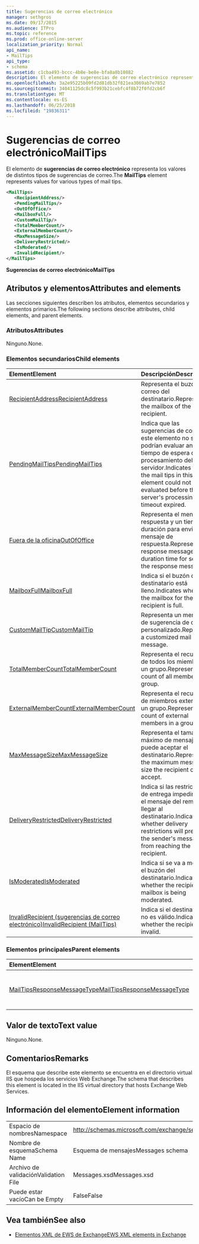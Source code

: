 ```yaml
---
title: Sugerencias de correo electrónico
manager: sethgros
ms.date: 09/17/2015
ms.audience: ITPro
ms.topic: reference
ms.prod: office-online-server
localization_priority: Normal
api_name:
- MailTips
api_type:
- schema
ms.assetid: c1cba493-bccc-4b8e-be8e-bfa8a8b10882
description: El elemento de sugerencias de correo electrónico representa los valores de distintos tipos de sugerencias de correo.
ms.openlocfilehash: 3a2e95225b09fd2d81db32f821ea3069ab7e7852
ms.sourcegitcommit: 34041125dc8c5f993b21cebfc4f8b72f0fd2cb6f
ms.translationtype: MT
ms.contentlocale: es-ES
ms.lasthandoff: 06/25/2018
ms.locfileid: "19836311"
---
```

# <a name="mailtips"></a><span data-ttu-id="fd768-103">Sugerencias de correo electrónico</span><span class="sxs-lookup"><span data-stu-id="fd768-103">MailTips</span></span>

<span data-ttu-id="fd768-104">El elemento de **sugerencias de correo electrónico** representa los valores de distintos tipos de sugerencias de correo.</span><span class="sxs-lookup"><span data-stu-id="fd768-104">The **MailTips** element represents values for various types of mail tips.</span></span> 
  
```XML
<MailTips>
   <RecipientAddress/>
   <PendingMailTips/>
   <OutOfOffice/>
   <MailboxFull/>
   <CustomMailTip/>
   <TotalMemberCount/>
   <ExternalMemberCount/>
   <MaxMessageSize/>
   <DeliveryRestricted/>
   <IsModerated/>
   <InvalidRecipient/>
</MailTips>
```

 <span data-ttu-id="fd768-105">**Sugerencias de correo electrónico**</span><span class="sxs-lookup"><span data-stu-id="fd768-105">**MailTips**</span></span>
## <a name="attributes-and-elements"></a><span data-ttu-id="fd768-106">Atributos y elementos</span><span class="sxs-lookup"><span data-stu-id="fd768-106">Attributes and elements</span></span>

<span data-ttu-id="fd768-107">Las secciones siguientes describen los atributos, elementos secundarios y elementos primarios.</span><span class="sxs-lookup"><span data-stu-id="fd768-107">The following sections describe attributes, child elements, and parent elements.</span></span>
  
### <a name="attributes"></a><span data-ttu-id="fd768-108">Atributos</span><span class="sxs-lookup"><span data-stu-id="fd768-108">Attributes</span></span>

<span data-ttu-id="fd768-109">Ninguno.</span><span class="sxs-lookup"><span data-stu-id="fd768-109">None.</span></span>
  
### <a name="child-elements"></a><span data-ttu-id="fd768-110">Elementos secundarios</span><span class="sxs-lookup"><span data-stu-id="fd768-110">Child elements</span></span>

|<span data-ttu-id="fd768-111">**Element**</span><span class="sxs-lookup"><span data-stu-id="fd768-111">**Element**</span></span>|<span data-ttu-id="fd768-112">**Descripción**</span><span class="sxs-lookup"><span data-stu-id="fd768-112">**Description**</span></span>|
|:-----|:-----|
|[<span data-ttu-id="fd768-113">RecipientAddress</span><span class="sxs-lookup"><span data-stu-id="fd768-113">RecipientAddress</span></span>](recipientaddress.md) <br/> |<span data-ttu-id="fd768-114">Representa el buzón de correo del destinatario.</span><span class="sxs-lookup"><span data-stu-id="fd768-114">Represents the mailbox of the recipient.</span></span>  <br/> |
|[<span data-ttu-id="fd768-115">PendingMailTips</span><span class="sxs-lookup"><span data-stu-id="fd768-115">PendingMailTips</span></span>](pendingmailtips.md) <br/> |<span data-ttu-id="fd768-116">Indica que las sugerencias de correo en este elemento no se podrían evaluar antes de tiempo de espera de procesamiento del servidor.</span><span class="sxs-lookup"><span data-stu-id="fd768-116">Indicates that the mail tips in this element could not be evaluated before the server's processing timeout expired.</span></span>  <br/> |
|[<span data-ttu-id="fd768-117">Fuera de la oficina</span><span class="sxs-lookup"><span data-stu-id="fd768-117">OutOfOffice</span></span>](outofoffice.md) <br/> |<span data-ttu-id="fd768-118">Representa el mensaje de respuesta y un tiempo de duración para enviar el mensaje de respuesta.</span><span class="sxs-lookup"><span data-stu-id="fd768-118">Represents the response message and a duration time for sending the response message.</span></span>  <br/> |
|[<span data-ttu-id="fd768-119">MailboxFull</span><span class="sxs-lookup"><span data-stu-id="fd768-119">MailboxFull</span></span>](mailboxfull.md) <br/> |<span data-ttu-id="fd768-120">Indica si el buzón del destinatario está lleno.</span><span class="sxs-lookup"><span data-stu-id="fd768-120">Indicates whether the mailbox for the recipient is full.</span></span>  <br/> |
|[<span data-ttu-id="fd768-121">CustomMailTip</span><span class="sxs-lookup"><span data-stu-id="fd768-121">CustomMailTip</span></span>](custommailtip.md) <br/> |<span data-ttu-id="fd768-122">Representa un mensaje de sugerencia de correo personalizado.</span><span class="sxs-lookup"><span data-stu-id="fd768-122">Represents a customized mail tip message.</span></span>  <br/> |
|[<span data-ttu-id="fd768-123">TotalMemberCount</span><span class="sxs-lookup"><span data-stu-id="fd768-123">TotalMemberCount</span></span>](totalmembercount.md) <br/> |<span data-ttu-id="fd768-124">Representa el recuento de todos los miembros de un grupo.</span><span class="sxs-lookup"><span data-stu-id="fd768-124">Represents the count of all members in a group.</span></span>  <br/> |
|[<span data-ttu-id="fd768-125">ExternalMemberCount</span><span class="sxs-lookup"><span data-stu-id="fd768-125">ExternalMemberCount</span></span>](externalmembercount.md) <br/> |<span data-ttu-id="fd768-126">Representa el recuento de miembros externos en un grupo.</span><span class="sxs-lookup"><span data-stu-id="fd768-126">Represents the count of external members in a group.</span></span>  <br/> |
|[<span data-ttu-id="fd768-127">MaxMessageSize</span><span class="sxs-lookup"><span data-stu-id="fd768-127">MaxMessageSize</span></span>](maxmessagesize.md) <br/> |<span data-ttu-id="fd768-128">Representa el tamaño máximo de mensaje que puede aceptar el destinatario.</span><span class="sxs-lookup"><span data-stu-id="fd768-128">Represents the maximum message size the recipient can accept.</span></span>  <br/> |
|[<span data-ttu-id="fd768-129">DeliveryRestricted</span><span class="sxs-lookup"><span data-stu-id="fd768-129">DeliveryRestricted</span></span>](deliveryrestricted.md) <br/> |<span data-ttu-id="fd768-130">Indica si las restricciones de entrega impedirá que el mensaje del remitente llegar al destinatario.</span><span class="sxs-lookup"><span data-stu-id="fd768-130">Indicates whether delivery restrictions will prevent the sender's message from reaching the recipient.</span></span>  <br/> |
|[<span data-ttu-id="fd768-131">IsModerated</span><span class="sxs-lookup"><span data-stu-id="fd768-131">IsModerated</span></span>](ismoderated.md) <br/> |<span data-ttu-id="fd768-132">Indica si se va a modera el buzón del destinatario.</span><span class="sxs-lookup"><span data-stu-id="fd768-132">Indicates whether the recipient's mailbox is being moderated.</span></span>  <br/> |
|[<span data-ttu-id="fd768-133">InvalidRecipient (sugerencias de correo electrónico)</span><span class="sxs-lookup"><span data-stu-id="fd768-133">InvalidRecipient (MailTips)</span></span>](invalidrecipient-mailtips.md) <br/> |<span data-ttu-id="fd768-134">Indica si el destinatario no es válido.</span><span class="sxs-lookup"><span data-stu-id="fd768-134">Indicates whether the recipient is invalid.</span></span>  <br/> |
   
### <a name="parent-elements"></a><span data-ttu-id="fd768-135">Elementos principales</span><span class="sxs-lookup"><span data-stu-id="fd768-135">Parent elements</span></span>

|<span data-ttu-id="fd768-136">**Element**</span><span class="sxs-lookup"><span data-stu-id="fd768-136">**Element**</span></span>|<span data-ttu-id="fd768-137">**Descripción**</span><span class="sxs-lookup"><span data-stu-id="fd768-137">**Description**</span></span>|
|:-----|:-----|
|[<span data-ttu-id="fd768-138">MailTipsResponseMessageType</span><span class="sxs-lookup"><span data-stu-id="fd768-138">MailTipsResponseMessageType</span></span>](mailtipsresponsemessagetype.md) <br/> |<span data-ttu-id="fd768-139">Representa la configuración de sugerencias de correo.</span><span class="sxs-lookup"><span data-stu-id="fd768-139">Represents mail tips settings.</span></span>  <br/> |
   
## <a name="text-value"></a><span data-ttu-id="fd768-140">Valor de texto</span><span class="sxs-lookup"><span data-stu-id="fd768-140">Text value</span></span>

<span data-ttu-id="fd768-141">Ninguno.</span><span class="sxs-lookup"><span data-stu-id="fd768-141">None.</span></span>
  
## <a name="remarks"></a><span data-ttu-id="fd768-142">Comentarios</span><span class="sxs-lookup"><span data-stu-id="fd768-142">Remarks</span></span>

<span data-ttu-id="fd768-143">El esquema que describe este elemento se encuentra en el directorio virtual IIS que hospeda los servicios Web Exchange.</span><span class="sxs-lookup"><span data-stu-id="fd768-143">The schema that describes this element is located in the IIS virtual directory that hosts Exchange Web Services.</span></span>
  
## <a name="element-information"></a><span data-ttu-id="fd768-144">Información del elemento</span><span class="sxs-lookup"><span data-stu-id="fd768-144">Element information</span></span>

|||
|:-----|:-----|
|<span data-ttu-id="fd768-145">Espacio de nombres</span><span class="sxs-lookup"><span data-stu-id="fd768-145">Namespace</span></span>  <br/> |http://schemas.microsoft.com/exchange/services/2006/messages  <br/> |
|<span data-ttu-id="fd768-146">Nombre de esquema</span><span class="sxs-lookup"><span data-stu-id="fd768-146">Schema Name</span></span>  <br/> |<span data-ttu-id="fd768-147">Esquema de mensajes</span><span class="sxs-lookup"><span data-stu-id="fd768-147">Messages schema</span></span>  <br/> |
|<span data-ttu-id="fd768-148">Archivo de validación</span><span class="sxs-lookup"><span data-stu-id="fd768-148">Validation File</span></span>  <br/> |<span data-ttu-id="fd768-149">Messages.xsd</span><span class="sxs-lookup"><span data-stu-id="fd768-149">Messages.xsd</span></span>  <br/> |
|<span data-ttu-id="fd768-150">Puede estar vacío</span><span class="sxs-lookup"><span data-stu-id="fd768-150">Can be Empty</span></span>  <br/> |<span data-ttu-id="fd768-151">False</span><span class="sxs-lookup"><span data-stu-id="fd768-151">False</span></span>  <br/> |
   
## <a name="see-also"></a><span data-ttu-id="fd768-152">Vea también</span><span class="sxs-lookup"><span data-stu-id="fd768-152">See also</span></span>



- [<span data-ttu-id="fd768-153">Elementos XML de EWS de Exchange</span><span class="sxs-lookup"><span data-stu-id="fd768-153">EWS XML elements in Exchange</span></span>](ews-xml-elements-in-exchange.md)

